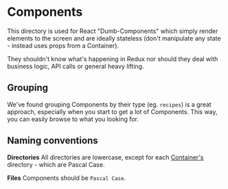 # Components

This directory is used for React "Dumb-Components" which simply render elements to the screen and are ideally stateless (don't manipulate any state - instead uses props from a Container).

They shouldn't know what's happening in Redux nor should they deal with business logic, API calls or general heavy lifting.

## Grouping

We've found grouping Components by their type (eg. `recipes`) is a great approach, especially when you start to get a lot of Components. This way, you can easily browse to what you looking for.

## Naming conventions

__Directories__
All directories are lowercase, except for each [Container's](../containers/README.md) directory - which are Pascal Case.

__Files__
Components should be `Pascal Case`.

